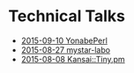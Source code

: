 # Technical Talks
- [2015-09-10 YonabePerl](talks/20150910-yonabe-perl.md)
- [2015-08-27 mystar-labo](talks/20150827-mystar-labo.md)
- [2015-08-08 Kansai::Tiny.pm](talks/20150808-kansai-tiny-pm.md)

